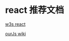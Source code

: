 # react 推荐文档

[w3s react](https://www.w3schools.com/react/default.asp)

[ourJs wiki](http://ourjs.com/wiki/view/react-hooks/useMemo)
